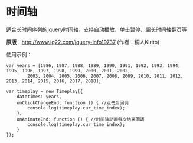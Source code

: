 # 时间轴
适合长时间序列的jquery时间轴，支持自动播放、单击暂停、超长时间轴翻页等

**原版**：http://www.jq22.com/jquery-info19737 (作者：桐人Kirito)


使用示例：
```
var years = [1986, 1987, 1988, 1989, 1990, 1991, 1992, 1993, 1994, 1995, 1996, 1997, 1998, 1999, 2000, 2001, 2002,
        2003, 2004, 2005, 2006, 2007, 2008, 2009, 2010, 2011, 2012, 2013, 2014, 2015, 2016, 2017, 2018];

var timeplay = new Timeplay({
    datetimes: years,
    onClickChangeEnd: function () { //点击后回调
        console.log(timeplay.cur_time_index);
    },
    onAnimateEnd: function () { //时间轴动画每次结束回调
        console.log(timeplay.cur_time_index);
    }
});
```
